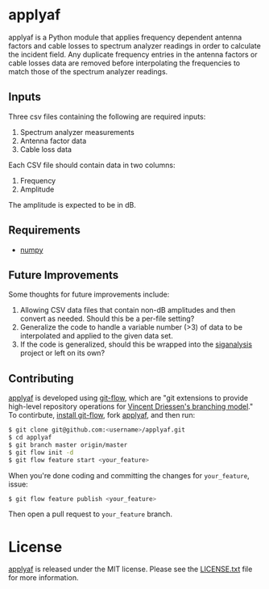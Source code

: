 # applyaf

applyaf is a Python module that applies frequency dependent antenna
factors and cable losses to spectrum analyzer readings in order to
calculate the incident field. Any duplicate frequency entries in the
antenna factors or cable losses data are removed before interpolating
the frequencies to match those of the spectrum analyzer readings.

## Inputs

Three csv files containing the following are required inputs:

1. Spectrum analyzer measurements
2. Antenna factor data
3. Cable loss data

Each CSV file should contain data in two columns:

1. Frequency
2. Amplitude

The amplitude is expected to be in dB.
 
## Requirements

* [numpy][]

## Future Improvements

Some thoughts for future improvements include:

1. Allowing CSV data files that contain non-dB amplitudes and then
convert as needed. Should this be a per-file setting?
2. Generalize the code to handle a variable number (>3) of data to be
interpolated and applied to the given data set.
3. If the code is generalized, should this be wrapped into the
[siganalysis] project or left on its own?

## Contributing

[applyaf] is developed using [git-flow], which are "git extensions to
provide high-level repository operations for [Vincent Driessen's
branching model][nvie-git]." To contirbute, [install git-flow], fork
[applyaf], and then run:

```bash
$ git clone git@github.com:<username>/applyaf.git
$ cd applyaf
$ git branch master origin/master
$ git flow init -d
$ git flow feature start <your_feature>
```

When you're done coding and committing the changes for `your_feature`,
issue:

```bash
$ git flow feature publish <your_feature>
```

Then open a pull request to `your_feature` branch.


# License

[applyaf] is released under the MIT license. Please see the
[LICENSE.txt] file for more information.

[applyaf]: https://github.com/questrail/applyaf
[numpy]: http://www.numpy.org
[siganalysis]: https://github.com/questrail/siganalysis
[git workflow]: http://nvie.com/posts/a-successful-git-branching-model/
[LICENSE.txt]: https://github.com/questrail/applyaf/blob/develop/LICENSE.txt
[git-flow]: https://github.com/nvie/gitflow
[nvie-git]: http://nvie.com/posts/a-successful-git-branching-model/
[install git-flow]: https://github.com/nvie/gitflow/wiki/Installation
